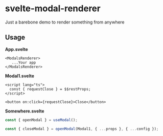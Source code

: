 # svelte-modal-renderer

Just a barebone demo to render something from anywhere

## Usage

**App.svelte**

```svelte
<ModalsRenderer>
   ...Your app
</ModalsRenderer>
```

**Modal1.svelte**
```svelte
<script lang="ts">
  const { requestClose } = $$restProps;
</script>

<button on:click={requestClose}>Close</button>
```

**Somewhere.svelte**
```ts
const { openModal } = useModal();

const { closeModal } = openModal(Modal1, { ...props }, { ...config });
```